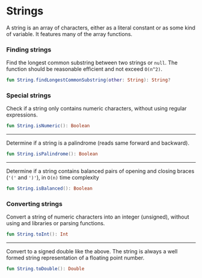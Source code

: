 # Strings

A string is an array of characters, either as a literal constant or as some kind of variable.
It features many of the array functions.

### Finding strings

Find the longest common substring between two strings or `null`. The function should be reasonable efficient and not exceed `O(n^2)`.

```kotlin
fun String.findLongestCommonSubstring(other: String): String?
```

### Special strings

Check if a string only contains numeric characters, without using regular expressions.

```kotlin
fun String.isNumeric(): Boolean
```
---
Determine if a string is a palindrome (reads same forward and backward).

```kotlin
fun String.isPalindrome(): Boolean
```
---
Determine if a string contains balanced pairs of opening and closing braces (`'('` and `')'`), in `O(n)` time complexity

```kotlin
fun String.isBalanced(): Boolean
 ```

### Converting strings

Convert a string of numeric characters into an integer (unsigned), without using and libraries or parsing functions.

```kotlin
fun String.toInt(): Int
```
---
Convert to a signed double like the above. The string is always a well formed string representation of a floating point number.

```kotlin
fun String.toDouble(): Double
```
